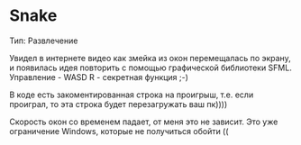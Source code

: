 # Snake
Тип: Развлечение

Увидел в интернете видео как змейка из окон перемещалась по экрану, и появилась идея повторить с помощью графической библиотеки SFML.
Управление - WASD 
R - секретная функция ;-)

В коде есть закоментированная строка на проигрыш, т.е. если проиграл, то эта строка будет перезагружать ваш пк))))

Скорость окон со временем падает, от меня это не зависит. Это уже ограничение Windows, которые не получиться обойти ((
